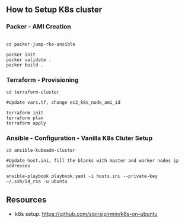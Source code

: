 
## How to Setup K8s cluster 

### Packer - AMI Creation
```

cd packer-jump-rke-ansible

packer init
packer validate .
packer build .

```

### Terraform - Provisioning
```
cd terraform-cluster

#Update vars.tf, change ec2_k8s_node_ami_id

terraform init
terraform plan
terraform apply

```

### Ansible - Configuration - Vanilla K8s Cluter Setup
```
cd ansible-kubeadm-cluster

#Update host.ini, fill the blanks with master and worker nodes ip addresses

ansible-playbook playbook.yaml -i hosts.ini --private-key ~/.ssh/id_rsa -u ubuntu

```

## Resources
* k8s setup: https://github.com/sipirsipirmin/k8s-on-ubuntu


